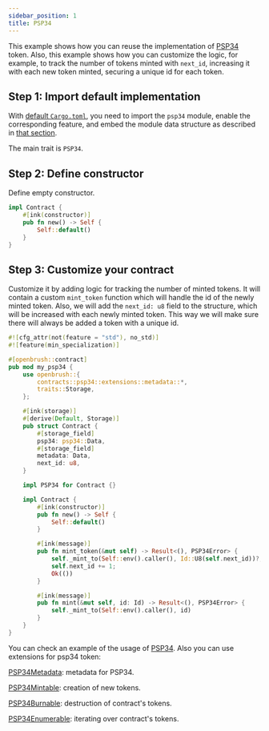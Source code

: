 ```yaml
---
sidebar_position: 1
title: PSP34
---
```


This example shows how you can reuse the implementation of [PSP34](https://github.com/727-Ventures/openbrush-contracts/tree/main/contracts/src/token/psp34) token. Also, this example shows how you can customize the logic, for example, to track the number of tokens minted with `next_id`, increasing it with each new token minted, securing a unique id for each token.

## Step 1: Import default implementation

With [default `Cargo.toml`](/OpenBrush/smart-contracts/overview#the-default-toml-of-your-project-with-openbrush),
you need to import the `psp34` module, enable the corresponding feature, and embed the module data structure
as described in [that section](/OpenBrush/smart-contracts/overview#reuse-implementation-of-traits-from-openbrush).

The main trait is `PSP34`.

## Step 2: Define constructor

Define empty constructor.

```rust
impl Contract {
    #[ink(constructor)]
    pub fn new() -> Self {
        Self::default()
    }
}
```

## Step 3: Customize your contract

Customize it by adding logic for tracking the number of minted tokens. 
It will contain a custom `mint_token` function which will handle the id of the 
newly minted token. Also, we will add the `next_id: u8` field to the structure, 
which will be increased with each newly minted token. This way we will make sure 
there will always be added a token with a unique id. 

```rust
#![cfg_attr(not(feature = "std"), no_std)]
#![feature(min_specialization)]

#[openbrush::contract]
pub mod my_psp34 {
    use openbrush::{
        contracts::psp34::extensions::metadata::*,
        traits::Storage,
    };

    #[ink(storage)]
    #[derive(Default, Storage)]
    pub struct Contract {
        #[storage_field]
        psp34: psp34::Data,
        #[storage_field]
        metadata: Data,
        next_id: u8,
    }

    impl PSP34 for Contract {}

    impl Contract {
        #[ink(constructor)]
        pub fn new() -> Self {
            Self::default()
        }

        #[ink(message)]
        pub fn mint_token(&mut self) -> Result<(), PSP34Error> {
            self._mint_to(Self::env().caller(), Id::U8(self.next_id))?;
            self.next_id += 1;
            Ok(())
        }

        #[ink(message)]
        pub fn mint(&mut self, id: Id) -> Result<(), PSP34Error> {
            self._mint_to(Self::env().caller(), id)
        }
    }
}
```

You can check an example of the usage of [PSP34](https://github.com/727-Ventures/openbrush-contracts/tree/main/examples/psp34).
Also you can use extensions for psp34 token:

[PSP34Metadata](/OpenBrush/smart-contracts/PSP34/extensions/metadata): metadata for PSP34.

[PSP34Mintable](/OpenBrush/smart-contracts/PSP34/extensions/mintable): creation of new tokens.

[PSP34Burnable](/OpenBrush/smart-contracts/PSP34/extensions/burnable): destruction of contract's tokens.

[PSP34Enumerable](/OpenBrush/smart-contracts/PSP34/extensions/enumerable): iterating over contract's tokens.
